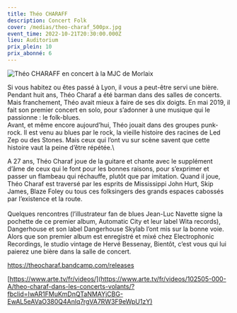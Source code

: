 ```yaml
---
title: Théo CHARAFF
description: Concert Folk
cover: /medias/theo-charaf_500px.jpg
event_time: 2022-10-21T20:30:00.000Z
lieu: Auditorium
prix_plein: 10
prix_abonné: 6
---
```

![Théo CHARAFF en concert à la MJC de Morlaix](/medias/theo-charaf_500px.jpg "Crédit Photo © Sarah Fouassier")

Si vous habitez ou êtes passé à Lyon, il vous a peut-être servi une bière. Pendant huit ans, Théo Charaf a été barman dans des salles de concerts. Mais franchement, Théo avait mieux à faire de ses dix doigts. En mai 2019, il fait son premier concert en solo, pour s’adonner à une musique qui le passionne : le folk-blues. \
Avant, et même encore aujourd’hui, Théo jouait dans des groupes punk-rock. Il est venu au blues par le rock, la vieille histoire des racines de Led Zep ou des Stones. Mais ceux qui l’ont vu sur scène savent que cette histoire vaut la peine d’être répétée.\

A 27 ans, Théo Charaf joue de la guitare et chante avec le supplément d’âme de ceux qui le font pour les bonnes raisons, pour s’exprimer et passer un flambeau qui réchauffe, plutôt que par imitation. Quand il joue, Théo Charaf est traversé par les esprits de Mississippi John Hurt, Skip James, Blaze Foley ou tous ces folksingers des grands espaces cabossés par l’existence et la route. \
\
Quelques rencontres (l’illustrateur fan de blues Jean-Luc Navette signe la pochette de ce premier album, Automatic City et leur label Wita records), Dangerhouse et son label Dangerhouse Skylab l’ont mis sur la bonne voie. Alors que son premier album est enregistré et mixé chez Electrophonic Recordings, le studio vintage de Hervé Bessenay, Bientôt, c’est vous qui lui paierez une bière dans la salle de concert.

<https://theocharaf.bandcamp.com/releases>

[https://www.arte.tv/fr/videos/](https://www.arte.tv/fr/videos/102505-000-A/theo-charaf-dans-les-concerts-volants/?fbclid=IwAR1FMuKmDnQTaNMAYjCBG-EwAL5eAVaO380Q4Anlq7rgVA7RW3F9eWpU1zY)